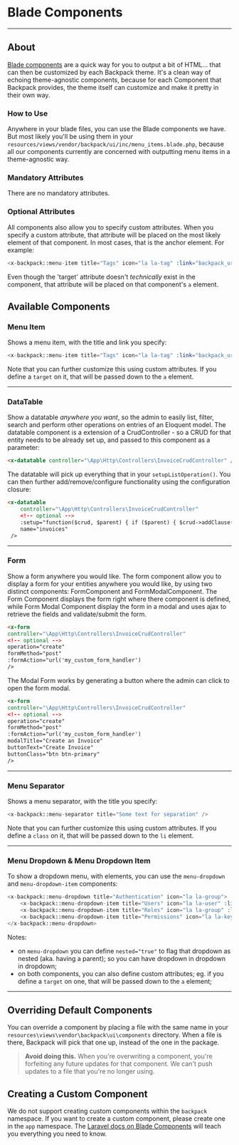# Blade Components

---

<a name="about"></a>
## About

[Blade components](https://laravel.com/docs/blade#components) are a quick way for you to output a bit of HTML... that can then be customized by each Backpack theme. It's a clean way of echoing theme-agnostic components, because for each Component that Backpack provides, the theme itself can customize and make it pretty in their own way.

<a name="how-to-use-components"></a>
### How to Use

Anywhere in your blade files, you can use the Blade components we have. But most likely you'll be using them in your `resources/views/vendor/backpack/ui/inc/menu_items.blade.php`, because all our components currently are concerned with outputting menu items in a theme-agnostic way.


<a name="mandatory-attributes"></a>
### Mandatory Attributes

There are no mandatory attributes.

<a name="optional-attributes"></a>
### Optional Attributes

All components also allow you to specify custom attributes. When you specify a custom attribute, that attribute will be placed on the most likely element of that component. In most cases, that is the anchor element. For example:

```php
<x-backpack::menu-item title="Tags" icon="la la-tag" :link="backpack_url('tags')" target="_blank" />
```

Even though the 'target' attribute doesn't _technically_ exist in the component, that attribute will be placed on that component's `a` element.


<a name="available-components"></a>
## Available Components

<a name="menu-item"></a>
### Menu Item

Shows a menu item, with the title and link you specify:

```php
<x-backpack::menu-item title="Tags" icon="la la-tag" :link="backpack_url('tags')" />
```

Note that you can further customize this using custom attributes. If you define a `target` on it, that will be passed down to the `a` element.

<hr>

<a name="datatable"></a>
### DataTable

Show a datatable _anywhere you want_, so the admin to easily list, filter, search and perform other operations on entries of an Eloquent model. The datatable component is a extension of a CrudController - so a CRUD for that entity needs to be already set up, and passed to this component as a parameter:

```html
<x-datatable controller="\App\Http\Controllers\InvoiceCrudController" />
```

The datatable will pick up everything that in your `setupListOperation()`. You can then further add/remove/configure functionality using the configuration closure:

```html
<x-datatable 
    controller="\App\Http\Controllers\InvoiceCrudController" 
    <!-- optional -->
    :setup="function($crud, $parent) { if ($parent) { $crud->addClause('where', 'customer_id', $parent->id); } }"
    name="invoices"
 />
```

<hr>

<a name="form"></a>
### Form

Show a form anywhere you would like. The form component allow you to display a form for your entities anywhere you would like, by using two distinct components: FormComponent and FormModalComponent. The Form Component displays the form right where there component is defined, while Form Modal Component display the form in a modal and uses ajax to retrieve the fields and validate/submit the form.  

```html
<x-form 
controller="\App\Http\Controllers\InvoiceCrudController" 
<!-- optional -->
operation="create"
formMethod="post"
:formAction="url('my_custom_form_handler')
/>
```

The Modal Form works by generating a button where the admin can click to open the form modal. 

```html
<x-form 
controller="\App\Http\Controllers\InvoiceCrudController" 
<!-- optional -->
operation="create"
formMethod="post"
:formAction="url('my_custom_form_handler')
modalTitle="Create an Invoice"
buttonText="Create Invoice"
buttonClass="btn btn-primary"
/>
```
<hr>

<a name="menu-separator"></a>
### Menu Separator

Shows a menu separator, with the title you specify:

```php
<x-backpack::menu-separator title="Some text for separation" />
```

Note that you can further customize this using custom attributes. If you define a `class` on it, that will be passed down to the `li` element.

<hr>


<a name="menu-dropdown-and-menu-dropdown-item"></a>
### Menu Dropdown & Menu Dropdown Item

To show a dropdown menu, with elements, you can use the `menu-dropdown` and `menu-dropdown-item` components:

```php
<x-backpack::menu-dropdown title="Authentication" icon="la la-group">
    <x-backpack::menu-dropdown-item title="Users" icon="la la-user" :link="backpack_url('user')" />
    <x-backpack::menu-dropdown-item title="Roles" icon="la la-group" :link="backpack_url('role')" />
    <x-backpack::menu-dropdown-item title="Permissions" icon="la la-key" :link="backpack_url('permission')" />
</x-backpack::menu-dropdown>
```

Notes: 
- on `menu-dropdown` you can define `nested="true"` to flag that dropdown as nested (aka. having a parent); so you can have dropdown in dropdown in dropdown; 
- on both components, you can also define custom attributes; eg. if you define a `target` on one, that will be passed down to the `a` element;

<hr>

<a name="overwriting-default-components"></a>
## Overriding Default Components

You can override a component by placing a file with the same name in your ```resources\views\vendor\backpack\ui\components``` directory. When a file is there, Backpack will pick that one up, instead of the one in the package.

>**Avoid doing this.** When you're overwriting a component, you're forfeiting any future updates for that component. We can't push updates to a file that you're no longer using.

<a name="creating-a-custom-component"></a>
## Creating a Custom Component

We do not support creating custom components within the `backpack` namespace. If you want to create a custom component, please create one in the `app` namespace. The [Laravel docs on Blade Components](https://laravel.com/docs/blade#components) will teach you everything you need to know.
